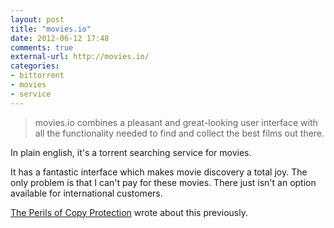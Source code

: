 ```yaml
---
layout: post
title: "movies.io"
date: 2012-06-12 17:48
comments: true
external-url: http://movies.io/
categories: 
- bittorrent
- movies
- service
---
```


> movies.io combines a pleasant and great-looking user interface with all the functionality needed to find and collect the best films out there.

In plain english, it's a torrent searching service for movies.

It has a fantastic interface which makes movie discovery a total joy. The only problem is that I can't pay for these movies. There just isn't an option available for international customers.

[The Perils of Copy Protection][1] wrote about this previously.

[1]: http://www.scientificamerican.com/article.cfm?id=the-perils-of-copy-protection

